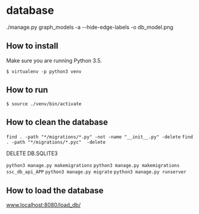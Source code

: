 # database

./manage.py graph_models -a --hide-edge-labels -o db_model.png

## How to install

Make sure you are running Python 3.5.

`$ virtualenv -p python3 venv`

## How to run

`$ source ./venv/bin/activate`

## How to clean the database

`find . -path "*/migrations/*.py" -not -name "__init__.py" -delete`
`find . -path "*/migrations/*.pyc"  -delete`

DELETE DB.SQLITE3

`python3 manage.py makemigrations`
`python3 manage.py makemigrations ssc_db_api_APP`
`python3 manage.py migrate`
`python3 manage.py runserver`

## How to load the database

www.localhost:8080/load_db/

